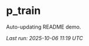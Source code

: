 # p_train

Auto-updating README demo.

<!--START_SECTION:status-->
_Last run: 2025-10-06 11:19 UTC_
<!--END_SECTION:status-->































































































































































































































































































































































































































































































































































































































































































































































































































































































































































































































